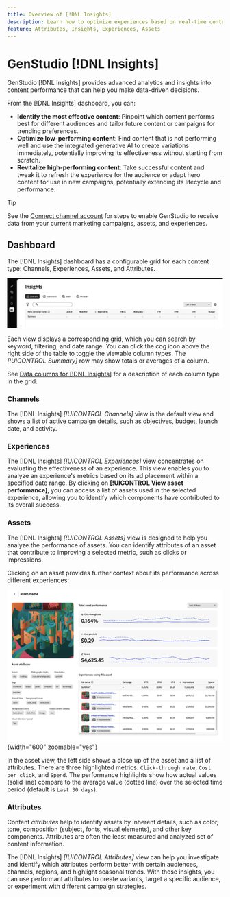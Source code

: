 ```yaml
---
title: Overview of [!DNL Insights]
description: Learn how to optimize experiences based on real-time content performance metrics.
feature: Attributes, Insights, Experiences, Assets
---
```


# GenStudio [!DNL Insights]

GenStudio [!DNL Insights] provides advanced analytics and insights into content performance that can help you make data-driven decisions.

From the [!DNL Insights] dashboard, you can:

- **Identify the most effective content**: Pinpoint which content performs best for different audiences and tailor future content or campaigns for trending preferences.
- **Optimize low-performing content**: Find content that is not performing well and use the integrated generative AI to create variations immediately, potentially improving its effectiveness without starting from scratch.
- **Revitalize high-performing content**: Take successful content and tweak it to refresh the experience for the audience or adapt hero content for use in new campaigns, potentially extending its lifecycle and performance.

>[!TIP]
>
>See the [Connect channel account](connect-channel.md) for steps to enable GenStudio to receive data from your current marketing campaigns, assets, and experiences.

## Dashboard

The [!DNL Insights] dashboard has a configurable grid for each content type: Channels, Experiences, Assets, and Attributes.

![[!DNL Insights] dashboard](/help/assets/insights-dashboard.png)

Each view displays a corresponding grid, which you can search by keyword, filtering, and date range. You can click the cog icon above the right side of the table to toggle the viewable column types. The _[!UICONTROL Summary]_ row may show totals or averages of a column.

See [Data columns for [!DNL Insights]](data-columns.md) for a description of each column type in the grid.

### Channels

The [!DNL Insights] _[!UICONTROL Channels]_ view is the default view and shows a list of active campaign details, such as objectives, budget, launch date, and activity.

### Experiences

The [!DNL Insights] _[!UICONTROL Experiences]_ view concentrates on evaluating the effectiveness of an experience. This view enables you to analyze an experience's metrics based on its ad placement within a specified date range. By clicking on **[!UICONTROL View asset performance]**, you can access a list of assets used in the selected experience, allowing you to identify which components have contributed to its overall success.

### Assets

The [!DNL Insights] _[!UICONTROL Assets]_ view is designed to help you analyze the performance of assets. You can identify attributes of an asset that contribute to improving a selected metric, such as clicks or impressions.

Clicking on an asset provides further context about its performance across different experiences:

![Asset view](/help/assets/insights-asset-view.png){width="600" zoomable="yes"}

In the asset view, the left side shows a close up of the asset and a list of attributes. There are three highlighted metrics: `Click-through rate`, `Cost per click`, and `Spend`. The performance highlights show how actual values (solid line) compare to the average value (dotted line) over the selected time period (default is `Last 30 days`).

### Attributes

Content _attributes_ help to identify assets by inherent details, such as color, tone, composition (subject, fonts, visual elements), and other key components. Attributes are often the least measured and analyzed set of content information.

The [!DNL Insights] _[!UICONTROL Attributes]_ view can help you investigate and identify which attributes perform better with certain audiences, channels, regions, and highlight seasonal trends. With these insights, you can use performant attributes to create variants, target a specific audience, or experiment with different campaign strategies.
